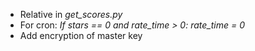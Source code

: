 * Relative in *get_scores.py*
* For cron: *If stars == 0 and rate_time > 0: rate_time = 0*
* Add encryption of master key